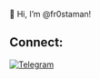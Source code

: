 👋 Hi, I’m @fr0staman!

## Connect:
[![Telegram](https://img.shields.io/badge/Telegram-0088CC?style=for-the-badge&logo=telegram&logoColor=white)](https://t.me/fr0staman/)
